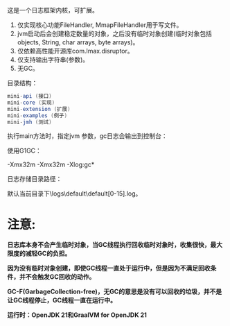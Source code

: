 这是一个日志框架内核，可扩展。

1. 仅实现核心功能FileHandler, MmapFileHandler用于写文件。
2. jvm启动后会创建稳定数量的对象，之后没有临时对象创建(临时对象包括objects, String, char arrays, byte arrays)。
3. 仅依赖高性能开源库com.lmax.disruptor。
4. 仅支持输出字符串(参数)。
5. 无GC。

目录结构：

```java
mini-api (接口)
mini-core (实现)
mini-extension (扩展)
mini-examples (例子)
mini-jmh (测试)
```

执行main方法时，指定jvm 参数，gc日志会输出到控制台：

使用G1GC：

-Xmx32m -Xmx32m -Xlog:gc*

日志存储目录路径：

默认当前目录下\logs\default\default[0-15].log。

# **注意:**

**日志库本身不会产生临时对象，当GC线程执行回收临时对象时，收集很快，最大限度的减轻GC的负担。**

**因为没有临时对象创建，即使GC线程一直处于运行中，但是因为不满足回收条件，并不会触发GC回收的动作。**

**GC-F(GarbageCollection-free)，无GC的意思是没有可以回收的垃圾，并不是让GC线程停止，GC线程一直在运行中。**

**运行时：OpenJDK 21和GraalVM for OpenJDK 21**